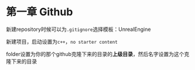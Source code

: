 # 第一章 Github
新建repository时候可以为`.gitignore`选择模板：UnrealEngine

新建项目，启动设置为`c++`，`no starter content`

folder设置为你的那个github克隆下来的目录的**上级目录**，然后名字设置为这个克隆下来的目录